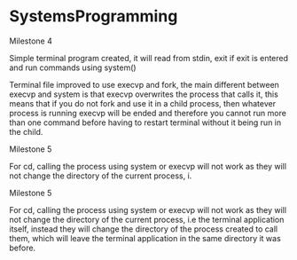 SystemsProgramming
==================

Milestone 4

Simple terminal program created, it will read from stdin, exit if exit is entered and run commands using system()

Terminal file improved to use execvp and fork, the main different between execvp and system is that execvp overwrites the process that calls it, this means that if you do not fork and use it in a child process, then whatever process is running execvp will be ended and therefore you cannot run more than one command before having to restart terminal without it being run in the child.


Milestone 5

For cd, calling the process using system or execvp will not work as they will not change the directory of the current process, i.


Milestone 5

For cd, calling the process using system or execvp will not work as they will not change the directory of the current process, i.e the terminal application itself, instead they will change the directory of the process created to call them, which will leave the terminal application in the same directory it was before.
